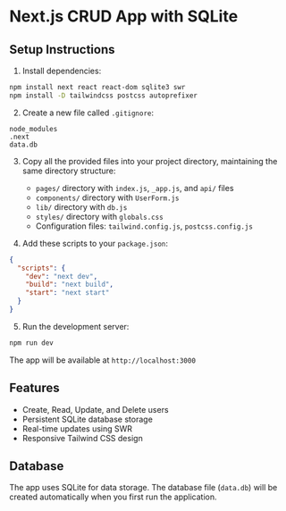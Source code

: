 # Next.js CRUD App with SQLite

## Setup Instructions

1. Install dependencies:
```bash
npm install next react react-dom sqlite3 swr
npm install -D tailwindcss postcss autoprefixer
```

2. Create a new file called `.gitignore`:
```
node_modules
.next
data.db
```

3. Copy all the provided files into your project directory, maintaining the same directory structure:
   - `pages/` directory with `index.js`, `_app.js`, and `api/` files
   - `components/` directory with `UserForm.js`
   - `lib/` directory with `db.js`
   - `styles/` directory with `globals.css`
   - Configuration files: `tailwind.config.js`, `postcss.config.js`

4. Add these scripts to your `package.json`:
```json
{
  "scripts": {
    "dev": "next dev",
    "build": "next build",
    "start": "next start"
  }
}
```

5. Run the development server:
```bash
npm run dev
```

The app will be available at `http://localhost:3000`

## Features
- Create, Read, Update, and Delete users
- Persistent SQLite database storage
- Real-time updates using SWR
- Responsive Tailwind CSS design

## Database
The app uses SQLite for data storage. The database file (`data.db`) will be created automatically when you first run the application.